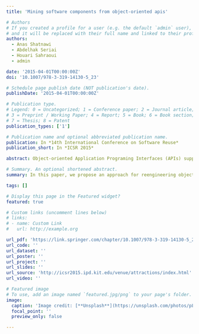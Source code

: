 ```yaml
---
title: 'Mining software components from object-oriented apis'

# Authors
# If you created a profile for a user (e.g. the default `admin` user), write the username (folder name) here
# and it will be replaced with their full name and linked to their profile.
authors:
  - Anas Shatnawi
  - Abdelhak Seriai
  - Houari Sahraoui
  - admin

date: '2015-04-01T00:00:00Z'
doi: '10.1007/978-3-319-14130-5_23'

# Schedule page publish date (NOT publication's date).
publishDate: '2015-04-01T00:00:00Z'

# Publication type.
# Legend: 0 = Uncategorized; 1 = Conference paper; 2 = Journal article;
# 3 = Preprint / Working Paper; 4 = Report; 5 = Book; 6 = Book section;
# 7 = Thesis; 8 = Patent
publication_types: ['1']

# Publication name and optional abbreviated publication name.
publication: In *14th International Conference on Software Reuse*
publication_short: In *ICSR 2015*

abstract: Object-oriented Application Programing Interfaces (APIs) support software reuse by providing pre-implemented functionalities. Due to the huge number of included classes, reusing and understanding large APIs is a complex task. Otherwise, software components are admitted to be more reusable and understandable entities than object-oriented ones. Thus, in this paper, we propose an approach for reengineering object- oriented APIs into component-based ones. We mine components as a group of classes based on the frequency they are used together and their ability to form a quality-centric component. To validate our approach, we experimented on 100 Java applications that used Android APIs.

# Summary. An optional shortened abstract.
summary: In this paper, we propose an approach for reengineering object- oriented APIs into component-based ones. We mine components as a group of classes based on the frequency they are used together and their ability to form a quality-centric component.

tags: []

# Display this page in the Featured widget?
featured: true

# Custom links (uncomment lines below)
# links:
# - name: Custom Link
#   url: http://example.org

url_pdf: 'https://link.springer.com/chapter/10.1007/978-3-319-14130-5_23'
url_code: ''
url_dataset: ''
url_poster: ''
url_project: ''
url_slides: ''
url_source: 'http://icsr2015.ipd.kit.edu/venue/attractions/index.html'
url_video: ''

# Featured image
# To use, add an image named `featured.jpg/png` to your page's folder.
image:
  caption: 'Image credit: [**Unsplash**](https://unsplash.com/photos/pLCdAaMFLTE)'
  focal_point: ''
  preview_only: false

---
```

